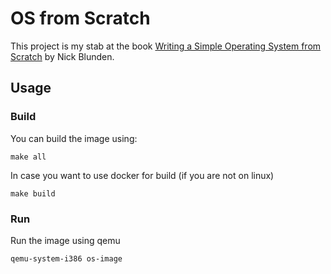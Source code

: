 # OS from Scratch

This project is my stab at the book [Writing a Simple Operating System from
Scratch](https://www.cs.bham.ac.uk/~exr/lectures/opsys/10_11/lectures/os-dev.pdf)
by Nick Blunden.

## Usage

### Build

You can build the image using:

```
make all
```

In case you want to use docker for build (if you are not on linux)

```
make build
```

### Run

Run the image using qemu
```
qemu-system-i386 os-image
```
